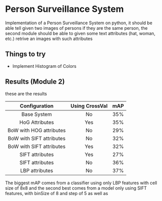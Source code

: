 # Person Surveillance System

Implementation of a Person Surveillance System on python, it should be able tell given two images of persons if they are the same person, the second module should be able to given some text attributes (hat, woman, etc.) retrive an images with such attributes

## Things to try

* Implement Histogram of Colors

## Results (Module 2)

these are the results

| Configuration | Using CrossVal | mAP |
|:-------------:|:--------------:|:---:|
| Base System   | No | 35% |
| HoG Attributes | Yes | 35% |
| BoW with HOG attributes | No | 29% |
| BoW with SIFT attributes | No | 32% |
| BoW with SIFT attributes | Yes| 32% |
| SIFT attributes | Yes | 27% |
| SIFT attributes | No | 36% |
| LBP attributes | No | 37% |

The biggest mAP comes from a classifier using only LBP features with cell size of 8x8 and the second best comes from a model only using SIFT features, with binSize of 8 and step of 5 as well as 
